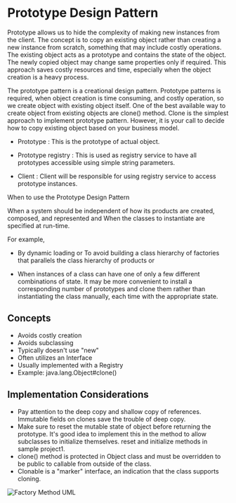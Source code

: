 # Prototype Design Pattern #

Prototype allows us to hide the complexity of making new instances from the client. The concept is to copy an existing object rather than creating a new instance from scratch, something that may include costly operations. The existing object acts as a prototype and contains the state of the object. The newly copied object may change same properties only if required. This approach saves costly resources and time, especially when the object creation is a heavy process.

The prototype pattern is a creational design pattern. Prototype patterns is required, when object creation is time consuming, and costly operation, so we create object with existing object itself. One of the best available way to create object from existing objects are clone() method. Clone is the simplest approach to implement prototype pattern. However, it is your call to decide how to copy existing object based on your business model.

* Prototype : This is the prototype of actual object.

* Prototype registry : This is used as registry service to have all prototypes accessible using simple string parameters.

* Client : Client will be responsible for using registry service to access prototype instances.

When to use the Prototype Design Pattern

When a system should be independent of how its products are created, composed, and represented and
When the classes to instantiate are specified at run-time.

For example,
* By dynamic loading or To avoid building a class hierarchy of factories that parallels the class hierarchy of products or

* When instances of a class can have one of only a few different combinations of state. It may be more convenient to install a corresponding number of prototypes and clone them rather than instantiating the class manually, each time with the appropriate state.

## Concepts

* Avoids costly creation
* Avoids subclassing
* Typically doesn't use "new"
* Often utilizes an Interface
* Usually implemented with a Registry
* Example: java.lang.Object#clone()

## Implementation Considerations
 * Pay attention to the deep copy and shallow copy of references. Immutable fields on clones save the trouble of deep copy.
 * Make sure to reset the mutable state of object before returning the prototype. It's good idea to implement this in the method to allow subclasses to initialize themselves. reset and initialize methods in sample project1.
 * clone() method is protected in Object class and must be overridden to be public to callable from outside of the class.
 * Clonable is a "marker" interface, an indication that the class supports cloning.

![Factory Method UML](https://github.com/ugurcancetin/Design-Patterns-Java8/blob/master/Creational%20DPs/Prototype-DP/prototype-2.PNG)

